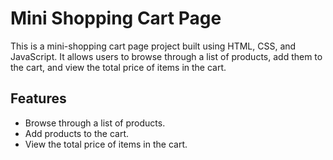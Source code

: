 # Mini Shopping Cart Page

This is a mini-shopping cart page project built using HTML, CSS, and JavaScript. It allows users to browse through a list of products, add them to the cart, and view the total price of items in the cart.

## Features

- Browse through a list of products.
- Add products to the cart.
- View the total price of items in the cart.


